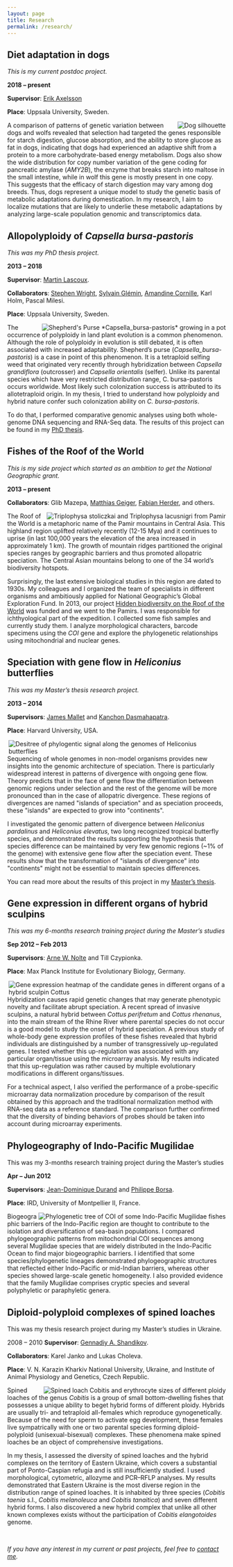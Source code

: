 ```yaml
---
layout: page
title: Research
permalink: /research/
--- 
```


## Diet adaptation in dogs

*This is my current postdoc project.*

**2018 – present**

**Supervisor**: <a href="https://www.imbim.uu.se/forskargrupper/genetik-och-genomik/axelsson-erik/" target="_blank">Erik Axelsson</a>

**Place**: Uppsala University, Sweden.

<img align="right" alt="Dog silhouette" src="{{ site.baseurl }}/assets/pages/dog.jpeg">

A comparison of patterns of genetic variation between dogs and wolfs revealed that selection had targeted the genes responsible for starch digestion, glucose absorption, and the ability to store glucose as fat in dogs, indicating that dogs had experienced an adaptive shift from a protein to a more carbohydrate-based energy metabolism. Dogs also show the wide distribution for copy number variation of the gene coding for pancreatic amylase (*AMY2B*), the enzyme that breaks starch into maltose in the small intestine, while in wolf this gene is mostly present in one copy. This suggests that the efficacy of starch digestion may vary among dog breeds. Thus, dogs represent a unique model to study the genetic basis of metabolic adaptations during domestication. In my research, I aim to localize mutations that are likely to underlie these metabolic adaptations by analyzing large-scale population genomic and transcriptomics data.

## Allopolyploidy of *Capsella bursa-pastoris*

*This was my PhD thesis project.*

**2013 – 2018**

**Supervisor**: <a href="https://lascouxlab.wordpress.com/" target="_blank">Martin Lascoux</a>.

**Collaborators**: <a href="https://wright.eeb.utoronto.ca/" target="_blank">Stephen Wright</a>, <a href="http://sylvain.glemin.pagesperso-orange.fr/" target="_blank">Sylvain Glémin</a>, <a href="https://cornilleamandine.wordpress.com/" target="_blank">Amandine Cornille</a>,
Karl Holm, Pascal Milesi.

**Place**: Uppsala University, Sweden.

<img align="right" alt="Shepherd's Purse *Capsella_bursa-pastoris* growing in a pot" src="{{ site.baseurl }}/assets/pages/Capsella_bursa-pastoris-in-a-pot.jpeg">

The occurrence of polyploidy in land plant evolution is a common phenomenon. Although the role of polyploidy in evolution is still debated, it is often associated with increased adaptability. Shepherd’s purse (*Capsella_bursa-pastoris*) is a case in point of this phenomenon. It is a tetraploid selfing weed that originated very recently through hybridization between *Capsella grandiflora* (outcrosser) and *Capsella orientalis* (selfer). Unlike its parental species which have very restricted distribution range, C. bursa-pastoris occurs worldwide. Most likely such colonization success is attributed to its allotetraploid origin. In my thesis, I tried to understand how polyploidy and hybrid nature confer such colonization ability on *C. bursa-pastoris*.

To do that, I performed comparative genomic analyses using both whole-genome DNA sequencing and RNA-Seq data. The results of this project can be found in my <a href="http://urn.kb.se/resolve?urn=urn:nbn:se:uu:diva-341709" title="Uppsala University" target="_blank">PhD thesis</a>. 


## Fishes of the Roof of the World

*This is my side project which started as an ambition to get the National Geographic grant.*

**2013 – present**

**Collaborators**: Glib Mazepa, <a href="https://www.zfmk.de/en/zfmk/matthias-geiger" target="_blank">Matthias Geiger</a>, <a href="https://www.zfmk.de/en/zfmk/fabian-herder" target="_blank">Fabian Herder</a>, and others.

<img align="right" alt="Triplophysa stoliczkai and Triplophysa lacusnigri from Pamir" src="{{ site.baseurl }}/assets/pages/Triplophysa_stoliczkai_lacusnigri_Pamir.jpeg">

The Roof of the World is a metaphoric name of the Pamir mountains in Central Asia. This highland region uplifted relatively recently (12-15 Mya) and it continues to uprise (in last 100,000 years the elevation of the area increased in approximately 1 km). The growth of mountain ridges partitioned the original species ranges by geographic barriers and thus promoted allopatric speciation. The Central Asian mountains belong to one of the 34 world’s biodiversity hotspots.

Surprisingly, the last extensive biological studies in this region are dated to 1930s. My colleagues and I organized the team of specialists in different organisms and ambitiously applied for National Geographic’s Global Exploration Fund. In 2013, our project <a href="https://www.nationalgeographic.org/grants/where-we-work/D972CB07" title="National Geographic" target="_blank">Hidden biodiversity on the Roof of the World</a> was funded and we went to the Pamirs. I was responsible for ichthyological part of the expedition. I collected some fish samples and currently study them. I analyze morphological characters, barcode specimens using the *COI* gene and explore the phylogenetic relationships using mitochondrial and nuclear genes.


## Speciation with gene flow in *Heliconius* butterflies

*This was my Master’s thesis research project.*

**2013 – 2014** 

**Supervisors**: <a href="https://mallet.oeb.harvard.edu/" target="_blank">James Mallet</a> and <a href="https://www.york.ac.uk/res/dasmahapatra/" target="_blank">Kanchon Dasmahapatra</a>.

**Place**: Harvard University, USA.

<img align="right" alt="Desitree of phylogentic signal along the genomes of Heliconius butterflies" src="{{ site.baseurl }}/assets/pages/Heliconius_50kb_Densitree.jpeg">

Sequencing of whole genomes in non-model organisms provides new insights into the genomic architecture of speciation. There is particularly widespread interest in patterns of divergence with ongoing gene flow. Theory predicts that in the face of gene flow the differentiation between genomic regions under selection and the rest of the genome will be more pronounced than in the case of allopatric divergence. These regions of divergences are named "islands of speciation" and as speciation proceeds, these "islands" are expected to grow into "continents".

I investigated the genomic pattern of divergence between *Heliconius pardalinus* and *Heliconius elevatus*, two long recognized tropical butterfly species, and demonstrated the results supporting the hypothesis that species difference can be maintained by very few genomic regions (~1% of the genome) with extensive gene flow after the speciation event. These results show that the transformation of "islands of divergence" into "continents" might not be essential to maintain species differences.

You can read more about the results of this project in my <a href="http://urn.kb.se/resolve?urn=urn:nbn:se:uu:diva-243477" title="Uppsala University" target="_blank">Master’s thesis</a>.

## Gene expression in different organs of hybrid sculpins

*This was my 6-months research training project during the Master’s studies*

**Sep 2012 – Feb 2013**

**Supervisors**: <a href="http://web.evolbio.mpg.de/~nolte/Arnes_Homepage/Welcome.html" target="_blank">Arne W. Nolte</a> and Till Czypionka.

**Place**: Max Planck Institute for Evolutionary Biology, Germany.

<img align="right" alt="Gene expression heatmap of the candidate genes in different organs of a hybrid sculpin Cottus" src="{{ site.baseurl }}/assets/pages/Cottus-gene-expression-heatmap.jpeg">

Hybridization causes rapid genetic changes that may generate phenotypic novelty and facilitate abrupt speciation. A recent spread of invasive sculpins, a natural hybrid between *Cottus perifretum* and *Cottus rhenanus*, into the main stream of the Rhine River where parental species do not occur is a good model to study the onset of hybrid speciation. A previous study of whole-body gene expression profiles of these fishes revealed that hybrid individuals are distinguished by a number of transgressively up-regulated genes. I tested whether this up-regulation was associated with any particular organ/tissue using the microarray analysis. My results indicated that this up-regulation was rather caused by multiple evolutionary modifications in different organs/tissues.

For a technical aspect, I also verified the performance of a probe-specific microarray data normalization procedure by comparison of the result obtained by this approach and the traditional normalization method with RNA-seq data as a reference standard. The comparison further confirmed that the diversity of binding behaviors of probes should be taken into account during microarray experiments.

## Phylogeography of Indo-Pacific Mugilidae

This was my 3-months research training project during the Master’s studies

**Apr – Jun 2012**

**Supervisors**: <a href="https://scholar.google.fr/citations?user=EcniBPoAAAAJ&hl=en" target="_blank">Jean-Dominique Durand</a> and <a href="https://scholar.google.com/citations?user=aJcjt5oAAAAJ&hl=en" target="_blank">Philippe Borsa</a>.

**Place**: IRD, University of Montpellier II, France.

<img align="right" alt="Phylogenetic tree of COI of some Indo-Pacific Mugilidae fishes" src="{{ site.baseurl }}/assets/pages/Phylogeny-of-some-Indo-Pacific-Mugilidae-fishes.jpeg">

Biogeographic barriers of the Indo-Pacific region are thought to contribute to the isolation and diversification of sea-basin populations. I compared phylogeographic patterns from mitochondrial COI sequences among several Mugilidae species that are widely distributed in the Indo-Pacific Ocean to find major biogeographic barriers. I identified that some species/phylogenetic lineages demonstrated phylogeographic structures that reflected either Indo-Pacific or mid-Indian barriers, whereas other species showed large-scale genetic homogeneity. I also provided evidence that the family Mugilidae comprises cryptic species and several polyphyletic or paraphyletic genera.

## Diploid-polyploid complexes of spined loaches

This was my thesis research project during my Master’s studies in Ukraine.

2008 – 2010
**Supervisor**: <a href="http://zoology.univer.kharkov.ua/Personal/gennadiy.htm" target="_blank">Gennadiy A. Shandikov</a>.

**Collaborators**: Karel Janko and Lukas Choleva.

**Place**: V. N. Karazin Kharkiv National University, Ukraine, and Institute of Animal Physiology and Genetics, Czech Republic.

<img align="right" alt="Spined loach Cobitis and erythrocyte sizes of different ploidy" src="{{ site.baseurl }}/assets/pages/Cobitis-2-3n_erythrocytes.jpeg">

Spined loaches of the genus *Cobitis* is a group of small bottom-dwelling fishes that possesses a unique ability to beget hybrid forms of different ploidy. Hybrids are usually tri- and tetraploid all-females which reproduce gynogenetically. Because of the need for sperm to activate egg development, these females live sympatrically with one or two parental species forming diploid-polyploid (unisexual-bisexual) complexes. These phenomena make spined loaches be an object of comprehensive investigations.

In my thesis, I assessed the diversity of spined loaches and the hybrid complexes on the territory of Eastern Ukraine, which covers a substantial part of Ponto-Caspian refugia and is still insufficiently studied. I used morphological, cytometric, allozyme and PCR–RFLP analyses. My results demonstrated that Eastern Ukraine is the most diverse region in the distribution range of spined loaches. It is inhabited by three species (*Cobitis taenia* s.l., *Cobitis melanoleuca* and *Cobitis tanaitica*) and seven different hybrid forms. I also discovered a new hybrid complex that unlike all other known complexes exists without the participation of *Cobitis elangotoides* genome.

&nbsp;

*If you have any interest in my current or past projects, feel free to [contact me](/contact/).*

